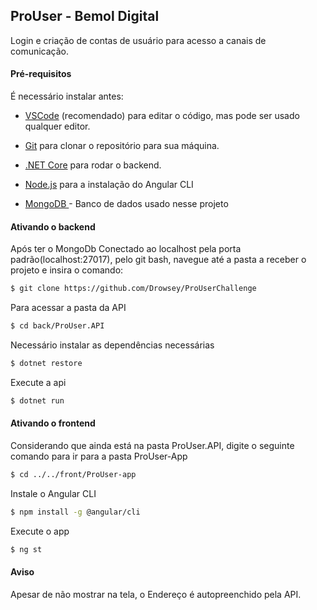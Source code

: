 ## ProUser - Bemol Digital

Login e criação de contas de usuário para acesso a canais de comunicação.

#### Pré-requisitos

É necessário instalar antes:

- [VSCode](https://code.visualstudio.com/download) (recomendado) para editar o código, mas pode ser usado qualquer editor.

- [Git](https://git-scm.com) para clonar o repositório para sua máquina.

- [.NET Core](https://dotnet.microsoft.com/download) para rodar o backend.

- [Node.js](https://nodejs.org/en/download/) para a instalação do Angular CLI

- [MongoDB ](https://www.mongodb.com/try/download/community)- Banco de dados usado nesse projeto



#### Ativando o backend

Após ter o MongoDb Conectado ao localhost pela porta padrão(localhost:27017), pelo git bash, navegue até a pasta a receber o projeto e insira o comando: 

```bash
$ git clone https://github.com/Drowsey/ProUserChallenge
```

Para acessar a pasta da API

```bash
$ cd back/ProUser.API
```

Necessário instalar as dependências necessárias

```bash
$ dotnet restore
```

Execute a api

```bash
$ dotnet run
```



#### Ativando o frontend

Considerando que ainda está na pasta ProUser.API, digite o seguinte comando para ir para a pasta ProUser-App

```bash
$ cd ../../front/ProUser-app
```

Instale o Angular CLI

```bash
$ npm install -g @angular/cli
```

Execute o app

```bash
$ ng st
```



#### Aviso

Apesar de não mostrar na tela, o Endereço é autopreenchido pela API.
